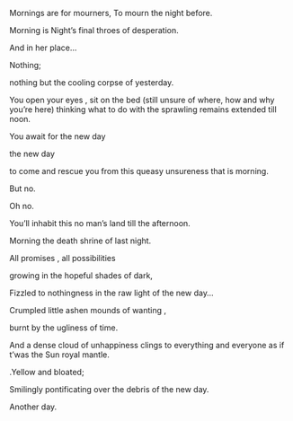 ﻿---
layout: source/_posts
Title: Mornings are for Mourners
Author: Miguel Caldas
date: 2021-02-24 15:21:50
---


Mornings are for mourners,
To mourn the night before.

 

Morning is Night’s final throes of desperation.

 

And in her place…

Nothing;

nothing but the cooling corpse of yesterday.

 

You open  your eyes , sit on the bed (still unsure of where, how and why you’re here) thinking what to do with the sprawling remains extended till noon.

 

You await for the new day

 the new day

 to come and rescue you from this queasy unsureness that is morning.

 

But no.

Oh no.

 

You’ll inhabit this no man’s land till the afternoon.

 

Morning the death shrine of last night.

All promises , all possibilities

growing in the hopeful shades of dark,

Fizzled to nothingness in the raw light of the new day…

 

Crumpled little ashen mounds of wanting ,

burnt by the ugliness of time.

 

And a dense cloud of unhappiness clings to everything and everyone as if t’was the Sun royal  mantle.

.Yellow and bloated;

 

Smilingly pontificating over the debris of the new day.

 

Another day.
